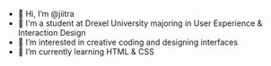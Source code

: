 - 👋 Hi, I’m @jiitra
- 📖 I'm a student at Drexel University majoring in User Experience & Interaction Design
- 👀 I’m interested in creative coding and designing interfaces
- 🌱 I’m currently learning HTML & CSS

<!---
jiitra/jiitra is a ✨ special ✨ repository because its `README.md` (this file) appears on your GitHub profile.
You can click the Preview link to take a look at your changes.
--->
